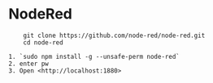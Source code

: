 # NodeRed

        git clone https://github.com/node-red/node-red.git
        cd node-red

    1. `sudo npm install -g --unsafe-perm node-red`
    2. enter pw
    3. Open <http://localhost:1880>
